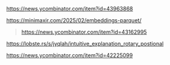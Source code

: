 https://news.ycombinator.com/item?id=43963868

https://minimaxir.com/2025/02/embeddings-parquet/
> https://news.ycombinator.com/item?id=43162995

https://lobste.rs/s/jyqlah/intuitive_explanation_rotary_postional

https://news.ycombinator.com/item?id=42225099